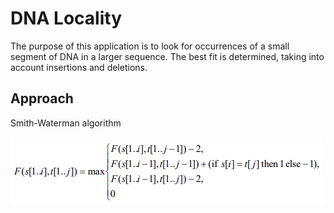 # DNA Locality

The purpose of this application is to look for occurrences of a small segment of DNA in a larger sequence. The best fit 
is determined, taking into account insertions and deletions.

## Approach

Smith-Waterman algorithm

![Smith-Waterman](smith-waterman.png)